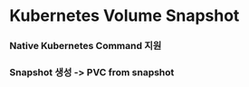 # Kubernetes Volume Snapshot 
### Native Kubernetes Command 지원
### Snapshot 생성 -> PVC from snapshot 
